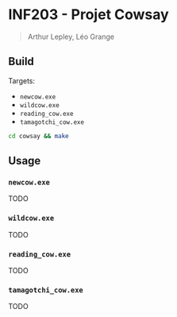 # INF203 - Projet Cowsay
> Arthur Lepley, Léo Grange

## Build

Targets:
- `newcow.exe`
- `wildcow.exe`
- `reading_cow.exe`
- `tamagotchi_cow.exe`

```bash
cd cowsay && make
```

## Usage

### `newcow.exe`

TODO

### `wildcow.exe`

TODO

### `reading_cow.exe`

TODO

### `tamagotchi_cow.exe`

TODO

